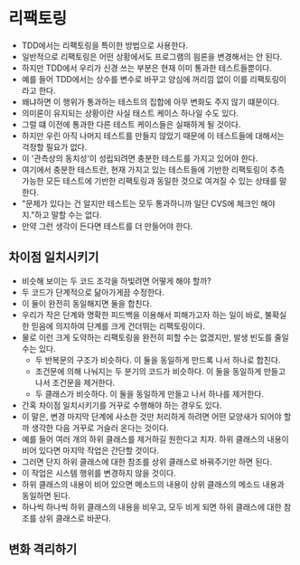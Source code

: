 # 리팩토링

- TDD에서는 리팩토링을 특이한 방법으로 사용한다.
- 일반적으로 리팩토링은 어떤 상황에서도 프로그램의 읨론을 변경해서는 안 된다.
- 하지만 TDD에서 우리가 신경 쓰는 부분은 현재 이미 통과한 테스트들뿐이다.
- 예를 들어 TDD에서는 상수를 변수로 바꾸고 양심에 꺼리낌 없이 이를 리팩토링이라고 한다.
- 왜냐하면 이 행위가 통과하는 테스트의 집합에 아무 변화도 주지 않기 떄문이다.
- 의미론이 유지되는 상황이란 사실 태스트 케이스 하나일 수도 있다.
- 그럴 떄 이전에 통과한 다른 테스트 케이스들은 실패하게 될 것이다.
- 하지만 우린 아직 나머지 테스트를 만들지 않았기 때문에 이 테스트들에 대해서는 걱정할 필요가 없다.
- 이 '관측상의 동치성'이 성립되려면 충분한 테스트를 가지고 있어야 한다.
- 여기에서 충분한 테스트란, 현재 가지고 있는 테스트들에 기반한 리팩토링이 추측 가능한 모든 테스트에 기반한 리팩토링과 동일한 것으로 여겨질 수 있는 상태를 말한다.
- "문제가 있다는 건 알지만 테스트는 모두 통과하니까 일단 CVS에 체크인 해야지."하고 말할 수는 없다.
- 만약 그런 생각이 든다면 테스트를 더 만들어야 한다.

## 차이점 일치시키기

- 비슷해 보이는 두 코드 조각을 하빛려면 어떻게 해야 할까?
- 두 코드가 단계적으로 닮아가게끔 수정한다.
- 이 둘이 완전히 동일해지면 둘을 합친다.
- 우리가 작은 단계와 명확한 피드백을 이용해서 피해가고자 하는 일이 바로, 불확실한 믿음에 의지하여 단계를 크게 건더뛰는 리팩토링이다.
- 물로 이런 크게 도약하는 리팩토링을 완전히 피할 수는 없겠지만, 발생 빈도를 줄일 수는 있다.
  - 두 반복문의 구조가 비슷하다. 이 둘을 동일하게 만드록 나서 하나로 합친다.
  - 조건문에 의해 나눠지는 두 분기의 코드가 비슷하다. 이 둘을 동일하게 만들고 나서 조건문을 제거한다.
  - 두 클래스가 비슷하다. 이 둘을 동일하게 만들고 나서 하나를 제거한다.
- 간혹 차이점 일치시키기를 거꾸로 수행해야 하는 경우도 있다.
- 이 말은, 변경 마지막 단계에 사소한 것만 처리하게 하려면 어떤 모양새가 되어야 할까 생각한 다음 거꾸로 거슬러 온다는 것이다.
- 예를 들어 여러 개의 하위 클래스를 제거하길 원한다고 치자. 하위 클래스의 내용이 비어 있다면 마지막 작업은 간단할 것이다.
- 그러면 단지 하위 클래스에 대한 참조를 상위 클래스로 바꿔주기만 하면 된다.
- 이 작업은 시스템 행위를 변경하지 않을 것이다.
- 하위 클래스의 내용이 비어 있으면 메소드의 내용이 상위 클래스의 메소드 내용과 동일하면 된다.
- 하나씩 하나씩 하위 클래스의 내용을 비우고, 모두 비게 되면 하위 클래스에 대한 참조를 상위 클래스로 바꾼다.

## 변화 격리하기